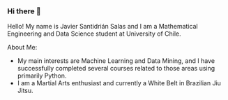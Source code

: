 ### Hi there 👋

Hello! My name is Javier Santidrián Salas and I am a Mathematical Engineering and Data Science student at University of Chile.

About Me:

- My main interests are Machine Learning and Data Mining, and I have successfully completed several courses related to those areas using primarily Python.
- I am a Martial Arts enthusiast and currently a White Belt in Brazilian Jiu Jitsu.




